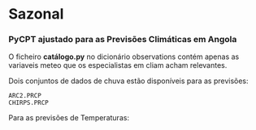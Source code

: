 # Sazonal
### PyCPT ajustado para as Previsões Climáticas em Angola

O ficheiro **catálogo.py** no dicionário observations contém apenas as variaveis meteo que os especialistas em cliam acham relevantes.

Dois conjuntos de dados de chuva estão disponíveis para as previsões:
    
    ARC2.PRCP
    CHIRPS.PRCP

Para as previsões de Temperaturas:

    
